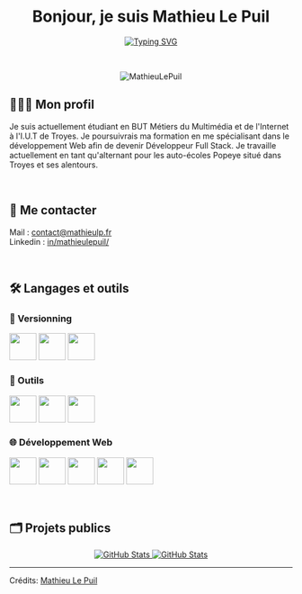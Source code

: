 <h1 align="center">Bonjour, je suis Mathieu Le Puil</h1>
<p align="center">
<a href="https://git.io/typing-svg"><img src="https://readme-typing-svg.demolab.com?font=Fira+Code&size=24&duration=4500&pause=1000&center=true&vCenter=true&width=1000&lines=%C3%89tudiant+en+B.U.T+MMI+%C3%A0+Troyes;Alternant+chez+les+auto-%C3%A9coles+Popeye;D%C3%A9veloppeur+web+Full+Stack;D%C3%A9veloppeur+Python+(Discord)" alt="Typing SVG" /></a>
</p>

<br>

<p align="center">
	<img src="https://komarev.com/ghpvc/?username=MathieuLePuil&label=Nombre%20de%20vues&color=0e75b6&style=plastic" alt="MathieuLePuil" />
</p>

## 👨🏼‍💼 Mon profil

Je suis actuellement étudiant en BUT Métiers du Multimédia et de l'Internet à l'I.U.T de Troyes. Je poursuivrais ma formation en me spécialisant dans le développement Web afin de devenir Développeur Full Stack. Je travaille actuellement en tant qu'alternant pour les auto-écoles Popeye situé dans Troyes et ses alentours.

<br>

## :speech_balloon: Me contacter

<p align="left">
	Mail : <a href="mailto:contact@mathieulp.fr" target="_blank">contact@mathieulp.fr</a> <br>
	Linkedin : <a href="https://www.linkedin.com/in/mathieulepuil/" target="_blank">in/mathieulepuil/</a>
</p>

<br>

## 🛠 Langages et outils

### 🧰 Versionning
<p>
	<img src="https://user-images.githubusercontent.com/25181517/192108372-f71d70ac-7ae6-4c0d-8395-51d8870c2ef0.png" witdh="48px" height="48px">
	<img src="https://user-images.githubusercontent.com/25181517/192108374-8da61ba1-99ec-41d7-80b8-fb2f7c0a4948.png" witdh="48px" height="48px">
	<img src="https://user-images.githubusercontent.com/25181517/192108376-c675d39b-90f6-4073-bde6-5a9291644657.png" witdh="48px" height="48px">
</p>

### 🔨 Outils
<p>
	<img src="https://user-images.githubusercontent.com/25181517/186711571-ad08f891-085a-4dad-b4d9-95310b3c8ad9.png" witdh="48px" height="48px">
	<img src="https://user-images.githubusercontent.com/25181517/192108891-d86b6220-e232-423a-bf5f-90903e6887c3.png
" witdh="48px" height="48px">
	<img src="https://user-images.githubusercontent.com/25181517/190887576-6653f877-8439-4521-82f3-403086ead892.png
" witdh="48px" height="48px">
</p>

### 🌐 Développement Web
<p>
	<img src="https://user-images.githubusercontent.com/25181517/192158954-f88b5814-d510-4564-b285-dff7d6400dad.png
" witdh="48px" height="48px">
	<img src="https://user-images.githubusercontent.com/25181517/183898674-75a4a1b1-f960-4ea9-abcb-637170a00a75.png
" witdh="48px" height="48px">
	<img src="https://user-images.githubusercontent.com/25181517/192158956-48192682-23d5-4bfc-9dfb-6511ade346bc.png
" witdh="48px" height="48px">
	<img src="https://user-images.githubusercontent.com/25181517/183898054-b3d693d4-dafb-4808-a509-bab54cf5de34.png
" witdh="48px" height="48px">
	<img src="https://user-images.githubusercontent.com/25181517/192158957-b1256181-356c-46a3-beb9-487af08a6266.png
" witdh="48px" height="48px">
</p>

<br/>


## 🗂 Projets publics

	
<div>
  <p align="center">
    	<a href="https://github.com/MathieuLePuil/PortfolioMMI">
      		<img src="https://github-readme-stats.vercel.app/api/pin/?username=MathieuLePuil&repo=PortfolioMMI&theme=dracula" alt="GitHub Stats" />
    	</a>
	  <a href="https://github.com/MathieuLePuil/discord.py">
      		<img src="https://github-readme-stats.vercel.app/api/pin/?username=MathieuLePuil&repo=discord.py&theme=dracula" alt="GitHub Stats" />
    	</a>
	
  </p>
</div>

---

Crédits: [Mathieu Le Puil](https://github.com/MathieuLePuil)
